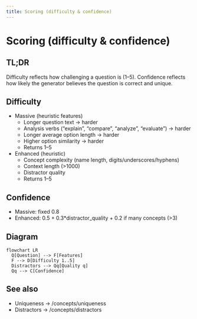 ```yaml
---
title: Scoring (difficulty & confidence)
---
```


# Scoring (difficulty & confidence)

## TL;DR
Difficulty reflects how challenging a question is (1–5). Confidence reflects how likely the generator believes the question is correct and unique.

## Difficulty
- Massive (heuristic features)
  - Longer question text → harder
  - Analysis verbs (“explain”, “compare”, “analyze”, “evaluate”) → harder
  - Longer average option length → harder
  - Higher option similarity → harder
  - Returns 1–5
- Enhanced (heuristic)
  - Concept complexity (name length, digits/underscores/hyphens)
  - Context length (>1000)
  - Distractor quality
  - Returns 1–5

## Confidence
- Massive: fixed 0.8
- Enhanced: 0.5 + 0.3*distractor_quality + 0.2 if many concepts (>3)

## Diagram
```mermaid
flowchart LR
  Q[Question] --> F[Features]
  F --> D[Difficulty 1..5]
  Distractors --> Qq[Quality q]
  Qq --> C[Confidence]
```

## See also
- Uniqueness → /concepts/uniqueness
- Distractors → /concepts/distractors

